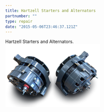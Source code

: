 ```yaml
---
title: Hartzell Starters and Alternators
partnumber: ""
type: repair
date: "2015-05-06T23:46:37.121Z"
---
```


Hartzell Starters and Alternators. 
![Alternator](./Alternator.png)